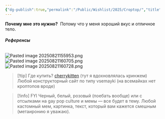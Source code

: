 ```yaml
---
{"dg-publish":true,"permalink":"/Public/Wishlist/2025/Croptop/","title":"👕 Кроп топ","tags":["slay","одежда"]}
---
```



**Почему мне это нужно?** 
Потому что у меня хороший вкус и отличное тело. 

###### **Референсы** 
![Pasted image 20250821155953.png](/img/user/Public/Wishlist/2025/attachments/Pasted%20image%2020250821155953.png)
![Pasted image 20250821160705.png](/img/user/Public/Wishlist/2025/attachments/Pasted%20image%2020250821160705.png)
![Pasted image 20250821160728.png](/img/user/Public/Wishlist/2025/attachments/Pasted%20image%2020250821160728.png)

> [!tip] Где купить?
> [cherrykitten](https://www.cherrykitten.com/) (тут я вдохновлялась кринжем)
> Любой конструкторный сайт по типу vsemayki (на всемайках нет кроптопов вроде)

> [!info] FYI
> Черный, белый, розовый (поебать вообще) или с отсылками на gay pop culture и мемы — все будет в тему. Любой кастомный мем, картинка, текст, который вам кажется смешным (метаиронию я уважаю).